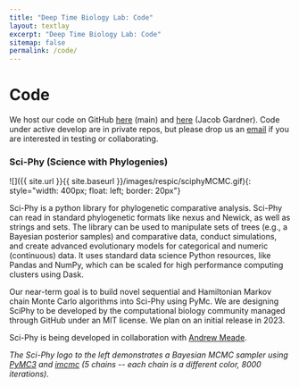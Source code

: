 ```yaml
---
title: "Deep Time Biology Lab: Code"
layout: textlay
excerpt: "Deep Time Biology Lab: Code"
sitemap: false
permalink: /code/
---
```


# Code

We host our code on GitHub [here](https://github.com/ChrisOrgan) (main) and [here](https://github.com/JDGardner94) (Jacob Gardner). Code under active develop are in private repos, but please drop us an <a href="mailto:c.l.organ@reading.ac.uk">email</a> if you are interested in testing or collaborating.

### Sci-Phy (Science with Phylogenies)

![]({{ site.url }}{{ site.baseurl }}/images/respic/sciphyMCMC.gif){: style="width: 400px; float: left; border: 20px"}

Sci-Phy is a python library for phylogenetic comparative analysis. Sci-Phy can read in standard phylogenetic formats like nexus and Newick, as well as strings and sets. The library can be used to manipulate sets of trees (e.g., a Bayesian posterior samples) and comparative data, conduct simulations, and create advanced evolutionary models for categorical and numeric (continuous) data. It uses standard data science Python resources, like Pandas and NumPy, which can be scaled for high performance computing clusters using Dask.

Our near-term goal is to build novel sequential and Hamiltonian Markov chain Monte Carlo algorithms into Sci-Phy using PyMc. We are designing SciPhy to be developed by the computational biology community managed through GitHub under an MIT license. We plan on an initial release in 2023.

Sci-Phy is being developed in collaboration with [Andrew Meade](http://www.reading.ac.uk/biologicalsciences/about/staff/a-meade.aspx).

*The Sci-Phy logo to the left demonstrates a Bayesian MCMC sampler using [PyMC3](https://docs.pymc.io/) and [imcmc](https://github.com/ColCarroll/imcmc) (5 chains -- each chain is a different color, 8000 iterations).*

